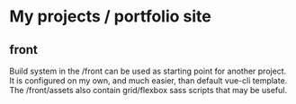 # My projects / portfolio site
    
## front    
Build system in the /front can be used as starting point for another project. 
It is configured on my own, and much easier, than default vue-cli template.
The /front/assets also contain grid/flexbox sass scripts that may be useful.
